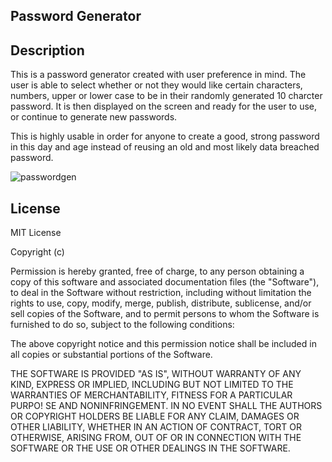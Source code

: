 ## Password Generator

## Description 

This is a password generator created with user preference in mind. The user is able to select whether or not they would like certain characters, numbers, upper or lower case to be in their randomly generated 10 charcter password. It is then displayed on the screen and ready for the user to use, or continue to generate new passwords.

This is highly usable in order for anyone to create a good, strong password in this day and age instead of reusing an old and most likely data breached password.


![passwordgen](https://user-images.githubusercontent.com/116473087/203864456-cf692e27-5d8f-46e8-bb70-4084b42bc80d.png)



## License

MIT License

Copyright (c) 

Permission is hereby granted, free of charge, to any person obtaining a copy
of this software and associated documentation files (the "Software"), to deal
in the Software without restriction, including without limitation the rights
to use, copy, modify, merge, publish, distribute, sublicense, and/or sell
copies of the Software, and to permit persons to whom the Software is
furnished to do so, subject to the following conditions:

The above copyright notice and this permission notice shall be included in all
copies or substantial portions of the Software.

THE SOFTWARE IS PROVIDED "AS IS", WITHOUT WARRANTY OF ANY KIND, EXPRESS OR
IMPLIED, INCLUDING BUT NOT LIMITED TO THE WARRANTIES OF MERCHANTABILITY,
FITNESS FOR A PARTICULAR PURPO!
SE AND NONINFRINGEMENT. IN NO EVENT SHALL THE
AUTHORS OR COPYRIGHT HOLDERS BE LIABLE FOR ANY CLAIM, DAMAGES OR OTHER
LIABILITY, WHETHER IN AN ACTION OF CONTRACT, TORT OR OTHERWISE, ARISING FROM,
OUT OF OR IN CONNECTION WITH THE SOFTWARE OR THE USE OR OTHER DEALINGS IN THE
SOFTWARE.
